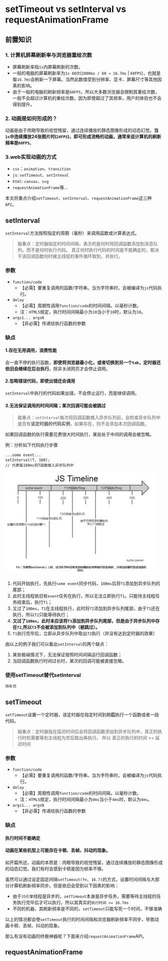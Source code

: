 # setTimeout vs setInterval vs requestAnimationFrame

## 前置知识
### 1. 计算机屏幕刷新率与浏览器重绘次数
- 屏幕刷新率指`1s`内屏幕刷新的次数。
- 一般的电脑的屏幕刷新率为`1s 60次`(`1000ms / 60 ≈ 16.7ms` | `60FPS`)，也就是每`16.7ms`会刷新一下屏幕。当然此数值受到分辨率、显卡、屏幕尺寸等其他因素的影响。
- 由于一般的电脑的刷新频率是`60FPS`，所以大多数浏览器会限制其重绘次数，一般不会超过计算机的重绘次数，因为即使超过了其频率，用户的体验也不会得到提升。

### 2. 动画是如何形成的？
动画是由于肉眼导致的视觉残留，通过连续播放的静态图像形成的动态幻觉。**当`1s`中连续播放24张图片时(`24FPS`)，即可形成流畅的动画，通常来说计算机的刷新频率是`60FPS`**。

### 3.web实现动画的方式
- `css`：`animation`、`transition`
- `js`: `setTimeout`、`setInteval`
- `html`: `canvas`、`svg`
- `requestAnimationFrame`等...

本文将重点介绍`setTimeout`、`setInterval`、`requestAnimationFrame`这三种`API`。

## setInterval
`setInterval`方法按照指定的周期（毫秒）来调用函数或计算表达式。
> 敲重点：定时器指定的时间间隔，表示的是何时将回调函数添加到消息队列，而不是何时执行代码。
> 真正何时执行代码的时间是不能确定的，取决于该回调函数何时被主线程的事件循环取到，并执行。
### 参数
- `function/code`
    - 【必需】要重复调用的函数/字符串。当为字符串时，会被编译为`js`代码执行。
- `delay`
    - 【必需】周期性调用`function/code`的时间间隔，以毫秒计数。
    - 注：`HTML5`规定，执行时间间隔最小为`10`当小于`10`时，默认为`10`。
- `args1... argsN`
    - 【非必需】传递给执行函数的参数
### 缺点
#### 1.存在无用调用，浪费性能
会一直不停的执行函数，**即使将浏览器最小化，或者切换到另一个`tab`，定时器还依旧会继续在后台执行**。除非关闭网页才会停止调用。
#### 2.忽略错误代码，即使出错还会调用
`setInterval`中执行的代码如果出错，不会停止运行，而是继续调用。
#### 3.无法保证调用的时间间隔；某次回调可能会被跳过
> 敲重点：`setInterval`每次将回调函数推入异步队列前，会检查异步队列中是否有**该定时器的代码实例**，如果存在，则不会添加本次回调函数。

如果回调函数的执行需要花费很大时间执行，某些处于中间的调用会被忽略。

例：分析如下代码执行步骤
```text
...some event...
setInterval(T, 100);
// 代表每100ms将T函数推入异步队列中
```
![img.png](./img/img.png)
1. 代码开始执行，先执行`some event`同步代码，`100ms`后将`T1`添加到异步队列的尾部；
2. 此时主线程依旧有`event`任务在执行，所以无法立即执行`T1`。只能待主线程任务结束后，执行`T1`；
3. 又过了`100ms`，`T1`在主线程执行，此时将`T2`添加到异步队列尾部，由于`T1`还在执行，所以`T2`只能等待执行；
4. **又过了`100ms`，此时本应该将`T3`添加到异步队列尾部，但是由于异步队列中存在`T2`,所以`T3`不会被添加到队列中（被跳过）。**
5. `T1`执行完毕后，立即从异步队列中取出`T2`执行（并没有达到定时器的效果）

由以上的例子我们可以看出`setInterval`的两个缺点：
1. 某些极端情况下，无法保证按照时间间隔运行回调函数；
2. 当回调函数执行时间过长时，某次的回调可能被直接忽略。
### 使用setTimeout替代setInterval
```js
待补充
```

## setTimeout
`setTimeout`设置一个定时器，该定时器在指定时间到期**后**执行一个函数或者一段代码。
> 敲重点：定时器指在延迟时间后会将回调函数添加到异步队列中，真正的执行时机需要等到主线程为空后取出再执行。
> 所以 真正的执行的时间 >= 延迟时间
### 参数
- `function/code`
    - 【必需】要重复调用的函数/字符串。当为字符串时，会被编译为`js`代码执行。
- `delay`
    - 【必需】周期性调用`function/code`的时间间隔，以毫秒计数。
    - 注：`HTML5`规定，执行时间间隔最小为`4ms`当小于`4ms`时，默认为`4ms`。
- `args1... argsN`
    - 【非必需】传递给执行函数的参数
### 缺点
#### 执行时间不能确定
#### 动画在某些机型上可能存在卡顿、丢帧、抖动的现象。
如开篇所述，动画的本质是：肉眼导致的视觉残留，通过连续播放的静态图像形成的动态幻觉。我们有时会感到卡顿是因为帧率不够。

虽然可以通过设定固定间隔`setTimeout(fn, 16.7)`的方式，设置时间间隔与大部分计算机刷新频率同步。但是依旧会受到以下因素的影响：
- 由于`JS引擎`线程是异步的，`setTimeout`本身是异步任务，需要等待主线程的任务执行完毕后才可以执行。所以其真实的`执行时间 >= 16.7ms`
- 不同的机器，其刷新频率是不同的，`setTimeout`只能写死一个时间，不够准确

以上的情况都会使`setTimeout`执行的时间间隔和浏览器刷新频率不同步，导致动画卡顿、丢帧、抖动的现象。


那么有没有动画的终极神器呢？下面来介绍`requestAnimationFrame`API。
## requestAnimationFrame
